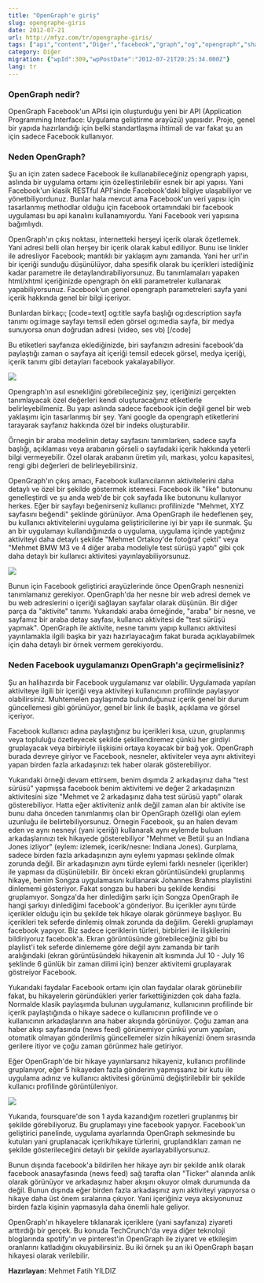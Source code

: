 ```yaml
---
title: "OpenGraph'e giriş"
slug: opengraphe-giris
date: 2012-07-21
url: http://mfyz.com/tr/opengraphe-giris/
tags: ["api","content","Diğer","facebook","graph","og","opengraph","share","social"]
category: Diğer
migration: {"wpId":309,"wpPostDate":"2012-07-21T20:25:34.000Z"}
lang: tr
---
```


### OpenGraph nedir?

OpenGraph Facebook'un APIsi için oluşturduğu yeni bir API (Application Programming Interface: Uygulama geliştirme arayüzü) yapısıdır. Proje, genel bir yapıda hazırlandığı için belki standartlaşma ihtimali de var fakat şu an için sadece Facebook kullanıyor.

### Neden OpenGraph?

Şu an için zaten sadece Facebook ile kullanabileceğiniz opengraph yapısı, aslında bir uygulama ortamı için özelleştirilebilir esnek bir api yapısı. Yani Facebook'un klasik RESTful API'sinde Facebook'daki bilgiye ulaşabiliyor ve yönetbiliyordunuz. Bunlar hala mevcut ama Facebook'un veri yapısı için tasarlanmış methodlar olduğu için facebook ortamındaki bir facebook uygulaması bu api kanalını kullanamıyordu. Yani Facebook veri yapısına bağımlıydı.

OpenGraph'ın çıkış noktası, internetteki herşeyi içerik olarak özetlemek. Yani adresi belli olan herşey bir içerik olarak kabul ediliyor. Bunu ise linkler ile adresliyor Facebook; mantıklı bir yaklaşım aynı zamanda. Yani her url'in bir içeriği sunduğu düşünülüyor, daha spesifik olarak bu içerikleri istediğiniz kadar parametre ile detaylandırabiliyorsunuz. Bu tanımlamaları yapaken html/xhtml içeriğinizde opengraph ön ekli parametreler kullanarak yapabiliyorsunuz. Facebook'un genel opengraph parametreleri sayfa yani içerik hakkında genel bir bilgi içeriyor.

Bunlardan birkaçı; \[code=text\] og:title sayfa başlığı og:description sayfa tanımı og:image sayfayı temsil eden görsel og:media sayfa, bir medya sunuyorsa onun doğrudan adresi (video, ses vb) \[/code\]

Bu etiketleri sayfanıza eklediğinizde, biri sayfanızın adresini facebook'da paylaştığı zaman o sayfaya ait içeriği temsil edecek görsel, medya içeriği, içerik tanımı gibi detayları facebook yakalayabiliyor.

![](/images/archive/tr/2012/07/og-feed-story.gif)

Opengraph'ın asıl esnekliğini görebileceğiniz şey, içeriğinizi gerçekten tanımlayacak özel değerleri kendi oluşturacağınız etiketlerle belirleyebilmeniz. Bu yapı aslında sadece facebook için değil genel bir web yaklaşımı için tasarlanmış bir şey. Yani google da opengraph etiketlerini tarayarak sayfanız hakkında özel bir indeks oluşturabilir.

Örnegin bir araba modelinin detay sayfasını tanımlarken, sadece sayfa başlığı, açıklaması veya arabanın görseli o sayfadaki içerik hakkında yeterli bilgi vermeyebilir. Özel olarak arabanın üretim yılı, markası, yolcu kapasitesi, rengi gibi değerleri de belirleyebilirsiniz.

OpenGraph'ın çıkış amacı, Facebook kullanıcılarının aktivitelerini daha detaylı ve özel bir şekilde göstermek istemesi. Facebook ilk "like" butonunu genelleştirdi ve şu anda web'de bir çok sayfada like butonunu kullanıyor herkes. Eğer bir sayfayı beğenirseniz kullanıcı profilinizde "Mehmet, XYZ sayfasını beğendi" şeklinde görünüyor. Ama OpenGraph ile hedeflenen şey, bu kullanıcı aktivitelerini uygulama geliştiricilerine iyi bir yapı ile sunmak. Şu an bir uygulamayı kullandığınızda o uygulama, uygulama içinde yaptığınız aktiviteyi daha detaylı şekilde "Mehmet Ortakoy'de fotoğraf çekti" veya "Mehmet BMW M3 ve 4 diğer araba modeliyle test sürüşü yaptı" gibi çok daha detaylı bir kullanıcı aktivitesi yayınlayabiliyorsunuz.

![](/images/archive/tr/2012/07/grouped-stories.gif)

Bunun için Facebook geliştirici arayüzlerinde önce OpenGraph nesnenizi tanımlamanız gerekiyor. OpenGraph'da her nesne bir web adresi demek ve bu web adreslerini o içeriği sağlayan sayfalar olarak düşünün. Bir diğer parça da "aktivite" tanımı. Yukarıdaki araba örneğinde, "araba" bir nesne, ve sayfamız bir araba detay sayfası, kullanıcı aktivitesi de "test sürüşü yapmak". OpenGraph ile aktivite, nesne tanımı yapıp kullanıcı aktivitesi yayınlamakla ilgili başka bir yazı hazırlayacağım fakat burada açıklayabilmek için daha detaylı bir örnek vermem gerekiyordu.

### Neden Facebook uygulamanızı OpenGraph'a geçirmelisiniz?

Şu an halihazırda bir Facebook uygulamanız var olabilir. Uygulamada yapılan aktiviteye ilgili bir içeriği veya aktiviteyi kullanıcının profilinde paylaşıyor olabilirsiniz. Muhtemelen paylaşımda bulunduğunuz içerik genel bir durum güncellemesi gibi görünüyor, genel bir link ile başlık, açıklama ve görsel içeriyor.

Facebook kullanıcı adına paylaştığınız bu içerikleri kısa, uzun, gruplanmış veya topluluğu özetleyecek şekilde şekillendiremez çünkü her girdiyi gruplayacak veya birbiriyle ilişkisini ortaya koyacak bir bağ yok. OpenGraph burada devreye giriyor ve Facebook, nesneler, aktiviteler veya aynı aktiviteyi yapan birden fazla arkadaşınızı tek haber olarak gösterebiliyor.

Yukarıdaki örneği devam ettirsem, benim dışımda 2 arkadaşınız daha "test sürüsü" yapmışsa facebook benim aktivitemi ve değer 2 arkadaşınızın aktivitesini size "Mehmet ve 2 arkadaşınız daha test sürüsü yaptı" olarak gösterebiliyor. Hatta eğer aktiviteniz anlık değil zaman alan bir aktivite ise bunu daha önceden tanımlanmış olan bir OpenGraph özelliği olan eylem uzunluğu ile belirtebiliyorsunuz. Örnegin Facebook, şu an halen devam eden ve aynı nesneyi (yani içeriği) kullanarak aynı eylemde buluan arkadaşlarınızı tek hikayede gösterebiliyor "Mehmet ve Betül şu an Indiana Jones izliyor" (eylem: izlemek, icerik/nesne: Indiana Jones). Gurplama, sadece birden fazla arkadaşınızın aynı eylemı yapması şeklinde olmak zorunda değil. Bir arkadaşınızın aynı türde eylemi farklı nesneler (içerikler) ile yapması da düşünülebilir. Bir önceki ekran görüntüsündeki gruplanmış hikaye, benim Songza uygulamasını kullanarak Johannes Brahms playlistini dinlememi gösteriyor. Fakat songza bu haberi bu şekilde kendisi gruplamıyor. Songza'da her dinlediğim şarkı için Songza OpenGraph ile hangi şarkıyı dinlediğimi facebook'a gönderiyor. Bu içerikler aynı türde içerikler olduğu için bu şekilde tek hikaye olarak görünmeye başlıyor. Bu içerikleri tek seferde dinlemiş olmak zorunda da değilim. Gerekli gruplamayı facebook yapıyor. Biz sadece içeriklerin türleri, birbirleri ile ilişkilerini bildiriyoruz facebook'a. Ekran görüntüsünde görebileceğiniz gibi bu playlist'i tek seferde dinlememe göre değil aynı zamanda bir tarih aralığındaki (ekran görüntüsündeki hikayenin alt kısmında Jul 10 - July 16 şeklinde 6 günlük bir zaman dilimi için) benzer aktivitemi gruplayarak göstreiyor Facebook.

Yukarıdaki faydalar Facebook ortamı için olan faydalar olarak görünebilir fakat, bu hikayelerin göründükleri yerler farkettiğinizden çok daha fazla. Normalde klasik paylaşımda bulunan uygulamanız, kullanıcının profilinde bir içerik paylaştığında o hikaye sadece o kullanıcının profilinde ve o kullanıcının arkadaşlarının ana haber akışında görünüyor. Çoğu zaman ana haber akışı sayfasında (news feed) görünemiyor çünkü yorum yapılan, otomatik olmayan gönderilmiş güncellemeler sizin hikayenizi önem sırasında gerilere itiyor ve çoğu zaman görünmez hale getiriyor.

Eğer OpenGraph'de bir hikaye yayınlarsanız hikayeniz, kullanıcı profilinde gruplanıyor, eğer 5 hikayeden fazla gönderim yapmışsanız bir kutu ile uygulama adınız ve kullanıcı aktivitesi görünümü değiştirilebilir bir şekilde kullanıcı profilinde görüntüleniyor.

![](/images/archive/tr/2012/07/badges.gif)

Yukarıda, foursquare'de son 1 ayda kazandığım rozetleri gruplanmış bir şekilde görebiliyoruz. Bu gruplamayı yine facebook yapıyor. Facebook'un geliştirici panelinde, uygulama ayarlarında OpenGraph sekmesinde bu kutuları yani gruplanacak içerik/hikaye türlerini, gruplandıkları zaman ne şekilde gösterileceğini detaylı bir şekilde ayarlayabiliyorsunuz.

Bunun dışında facebook'a bildirilen her hikaye ayrı bir şekilde anlık olarak facebook anasayfasında (news feed) sağ tarafta olan "Ticker" alanında anlık olarak görünüyor ve arkadaşınız haber akışını okuyor olmak durumunda da değil. Bunun dışında eğer birden fazla arkadaşınız aynı aktiviteyi yapıyorsa o hikaye daha üst önem sıralarına çıkıyor. Yani içeriğiniz veya aksiyonunuz birden fazla kişinin yapmasıyla daha önemli hale geliyor.

OpenGraph'ın hikayelere tıklanarak içeriklere (yani sayfanıza) ziyareti arttırdığı bir gerçek. Bu konuda TechCrunch'da veya diğer teknoloji bloglarında spotify'ın ve pinterest'in OpenGraph ile ziyaret ve etkileşim oranlarını katladığını okuyabilirsiniz. Bu iki örnek şu an iki OpenGraph başarı hikayesi olarak verilebilir.

**Hazırlayan:** Mehmet Fatih YILDIZ